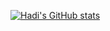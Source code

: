[![Hadi's GitHub stats](https://github-readme-stats.vercel.app/api?username=hadiahsan)](https://github.com/hadiahsan/github-readme-stats)
